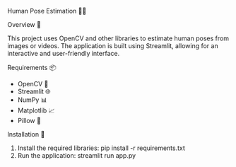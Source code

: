 Human Pose Estimation 🤸‍♂️

Overview 📝

This project uses OpenCV and other libraries to estimate human poses from images or videos. The application is built using Streamlit, allowing for an interactive and user-friendly interface.

Requirements 📦

- OpenCV 📸
- Streamlit 🌐
- NumPy 📊
- Matplotlib 📈
- Pillow 📸

Installation 🚀
1. Install the required libraries: pip install -r requirements.txt
2. Run the application: streamlit run app.py
